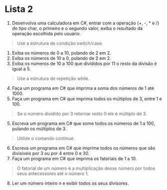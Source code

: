 # Lista 2

1. Desenvolva uma calculadora em C#, entrar com a operação (+, -, * e /) do tipo char, 
o primeiro e o segundo valor, exiba o resultado da operação escolhida pelo usuário.
> Use a estrutura de condição switch/case.
1. Exiba os números de 0 a 10, pulando de 2 em 2.
2. Exiba os números de 10 a 0, pulando de 2 em 2.
3. Exiba os números de 10 a 100 que divididos por 11 o resto da divisão é igual a 5.
> Use a estrutura de repetição while.
4. Faça um programa em C# que imprima a soma dos números de 1 até 1000.
2. Faça um programa em C# que imprima todos os múltiplos de 3, entre 1 e 100.
> Se o número dividido por 3 retornar resto 0 ele é múltiplo de 3.
5. Escreva um programa em C# que some todos os números de 1 a 100, pulando os múltiplos de 3.
> Utilize o comando continue.
6. Escreva um programa em C# que imprime todos os números que são divisíveis por 3 ou por 4 entre 0 e 30.
7. Faça um programa em C# que imprima os fatoriais de 1 a 10.
> O fatorial de um número é a multiplicação desse número por todos seus antecessores até o número 1.
8. Ler um número inteiro n e exibir todos os seus divisores.